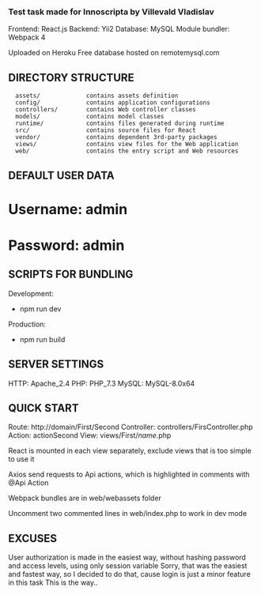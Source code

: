 ### Test task made for Innoscripta by Villevald Vladislav

Frontend: React.js
Backend: Yii2
Database: MySQL
Module bundler: Webpack 4

Uploaded on Heroku
Free database hosted on remotemysql.com

DIRECTORY STRUCTURE
-------------------

      assets/             contains assets definition
      config/             contains application configurations
      controllers/        contains Web controller classes
      models/             contains model classes
      runtime/            contains files generated during runtime
      src/                contains source files for React
      vendor/             contains dependent 3rd-party packages
      views/              contains view files for the Web application
      web/                contains the entry script and Web resources


DEFAULT USER DATA
-----------------
# Username: admin
# Password: admin


SCRIPTS FOR BUNDLING
-------------------------------

Development:
- npm run dev

Production: 
- npm run build


SERVER SETTINGS
---------------

HTTP: Apache_2.4
PHP: PHP_7.3
MySQL: MySQL-8.0x64


QUICK START
-----------
Route: http://domain/First/Second
Controller: controllers/FirsController.php
Action: actionSecond
View: views/First/*name*.php

React is mounted in each view separately, exclude 
views that is too simple to use it

Axios send requests to Api actions, which is highlighted
in comments with @Api Action

Webpack bundles are in web/webassets folder

Uncomment two commented lines in web/index.php to work in dev mode 


EXCUSES
-------

User authorization is made in the easiest way, without hashing password
and access levels, using only session variable
Sorry, that was the easiest and fastest way, so I decided to do that, cause 
login is just a minor feature in this task 
This is the way..